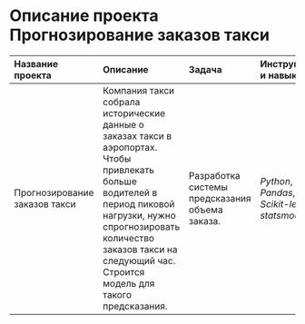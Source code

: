 # Описание проекта Прогнозирование заказов такси

| Название проекта | Описание | Задача | Инструменты и навыки | 
| :---------------------- | :---------------------- | :---------------------- | :---------------------- |
| Прогнозирование заказов такси | Компания такси собрала исторические данные о заказах такси в аэропортах. Чтобы привлекать больше водителей в период пиковой нагрузки, нужно спрогнозировать количество заказов такси на следующий час. Строится модель для такого предсказания. | Разработка системы предсказания объема заказа. | *Python*, *Pandas*, *Scikit-learn*, *statsmodels* |

